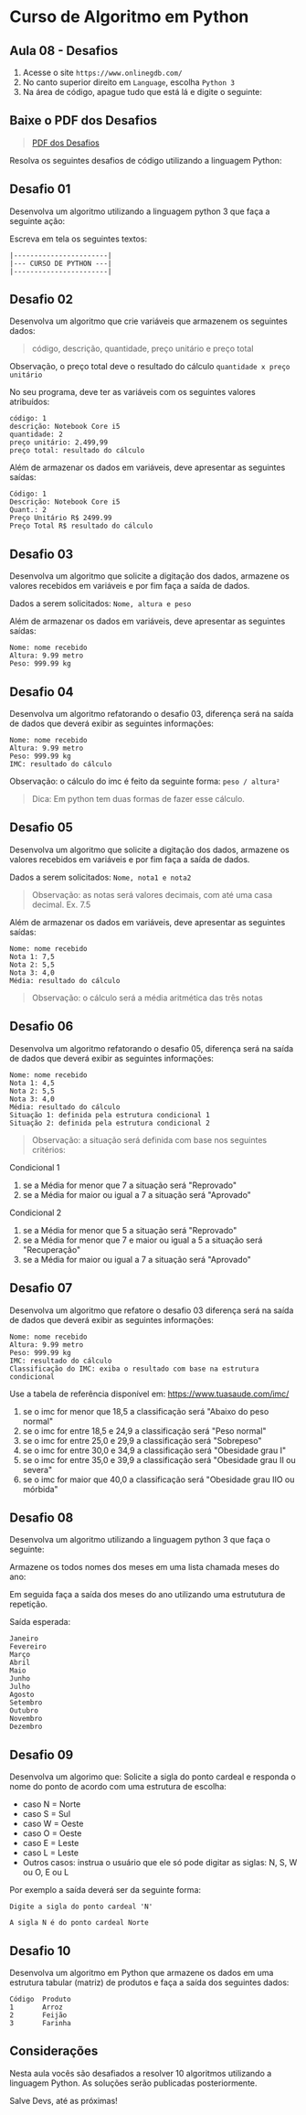 # Curso de Algoritmo em Python

## Aula 08 - Desafios

1. Acesse o site `https://www.onlinegdb.com/`
2. No canto superior direito em `Language`, escolha `Python 3`
3. Na área de código, apague tudo que está lá e digite o seguinte:

## Baixe o PDF dos Desafios

> [PDF dos Desafios](https://github.com/edsonmaia/curso-algoritmo-python/blob/main/pdf/curso-de-algoritmo-desafios-de-python-professor-edson-maia-2024.pdf)

Resolva os seguintes desafios de código utilizando a linguagem Python:

## Desafio 01

Desenvolva um algoritmo utilizando a linguagem python 3 que faça a seguinte ação:

Escreva em tela os seguintes textos:

~~~texto
|-----------------------|
|--- CURSO DE PYTHON ---|
|-----------------------|
~~~

## Desafio 02

Desenvolva um algoritmo que crie variáveis que armazenem os seguintes dados:

> código, descrição, quantidade, preço unitário e preço total

Observação, o preço total deve o resultado do cálculo `quantidade x preço unitário`

No seu programa, deve ter as variáveis com os seguintes valores atribuídos:

~~~texto
código: 1
descrição: Notebook Core i5
quantidade: 2
preço unitário: 2.499,99
preço total: resultado do cálculo
~~~

Além de armazenar os dados em variáveis, deve apresentar as seguintes saídas:

~~~texto
Código: 1
Descrição: Notebook Core i5
Quant.: 2
Preço Unitário R$ 2499.99
Preço Total R$ resultado do cálculo

~~~

## Desafio 03

Desenvolva um algoritmo que solicite a digitação dos dados, armazene os valores recebidos em variáveis
e por fim faça a saída de dados.

Dados a serem solicitados: `Nome, altura e peso`

Além de armazenar os dados em variáveis, deve apresentar as seguintes saídas:

~~~texto
Nome: nome recebido
Altura: 9.99 metro
Peso: 999.99 kg
~~~

## Desafio 04

Desenvolva um algoritmo refatorando o desafio 03,
diferença será na saída de dados que deverá exibir as seguintes informações:

~~~texto
Nome: nome recebido
Altura: 9.99 metro
Peso: 999.99 kg
IMC: resultado do cálculo
~~~

Observação: o cálculo do imc é feito da seguinte forma: `peso / altura²`

> Dica: Em python tem duas formas de fazer esse cálculo.

## Desafio 05

Desenvolva um algoritmo que solicite a digitação dos dados, armazene os valores recebidos em variáveis
e por fim faça a saída de dados.

Dados a serem solicitados: `Nome, nota1 e nota2`

> Observação: as notas será valores decimais, com até uma casa decimal. Ex. 7.5

Além de armazenar os dados em variáveis, deve apresentar as seguintes saídas:

~~~texto
Nome: nome recebido
Nota 1: 7,5
Nota 2: 5,5
Nota 3: 4,0
Média: resultado do cálculo
~~~

> Observação: o cálculo será a média aritmética das três notas

## Desafio 06

Desenvolva um algoritmo refatorando o desafio 05,
diferença será na saída de dados que deverá exibir as seguintes informações:

~~~texto
Nome: nome recebido
Nota 1: 4,5
Nota 2: 5,5
Nota 3: 4,0
Média: resultado do cálculo
Situação 1: definida pela estrutura condicional 1
Situação 2: definida pela estrutura condicional 2
~~~

> Observação: a situação será definida com base nos seguintes critérios:

Condicional 1
1. se a Média for menor que 7 a situação será "Reprovado"
2. se a Média for maior ou igual a 7 a situação será "Aprovado"

Condicional 2
1. se a Média for menor que 5 a situação será "Reprovado"
2. se a Média for menor que 7 e maior ou igual a 5 a situação será "Recuperação"
3. se a Média for maior ou igual a 7 a situação será "Aprovado"

## Desafio 07

Desenvolva um algoritmo que refatore o desafio 03
diferença será na saída de dados que deverá exibir as seguintes informações:

~~~texto
Nome: nome recebido
Altura: 9.99 metro
Peso: 999.99 kg
IMC: resultado do cálculo
Classificação do IMC: exiba o resultado com base na estrutura condicional
~~~

Use a tabela de referência disponível em: https://www.tuasaude.com/imc/

1. se o imc for menor que 18,5 a classificação será "Abaixo do peso normal"
2. se o imc for entre 18,5 e 24,9 a classificação será "Peso normal"
3. se o imc for entre 25,0 e 29,9 a classificação será "Sobrepeso"
4. se o imc for entre 30,0 e 34,9 a classificação será "Obesidade grau I"
5. se o imc for entre 35,0 e 39,9 a classificação será "Obesidade grau II ou severa"
6. se o imc for maior que 40,0 a classificação será "Obesidade grau IIO ou mórbida"

## Desafio 08

Desenvolva um algoritmo utilizando a linguagem python 3 que faça o seguinte:

Armazene os todos nomes dos meses em uma lista chamada meses do ano:

Em seguida faça a saída dos meses do ano utilizando uma estrututura de repetição.

Saída esperada:

~~~texto
Janeiro
Fevereiro
Março
Abril
Maio
Junho
Julho
Agosto
Setembro
Outubro
Novembro
Dezembro
~~~

## Desafio 09

Desenvolva um algorimo que:
Solicite a sigla do ponto cardeal e responda o nome do ponto de acordo com uma estrutura de escolha:

- caso N = Norte
- caso S = Sul
- caso W = Oeste
- caso O = Oeste
- caso E = Leste
- caso L = Leste
- Outros casos: instrua o usuário que ele só pode digitar as siglas: N, S, W ou O, E ou L

Por exemplo a saída deverá ser da seguinte forma:

~~~texto
Digite a sigla do ponto cardeal 'N'

A sigla N é do ponto cardeal Norte
~~~

## Desafio 10

Desenvolva um algoritmo em Python que armazene os dados em uma estrutura tabular (matriz) de produtos
e faça a saída dos seguintes dados:

~~~texto
Código	Produto
1		Arroz
2		Feijão
3		Farinha
~~~

## Considerações

Nesta aula vocês são desafiados a resolver 10 algoritmos utilizando a linguagem Python. As soluções serão publicadas posteriormente.

Salve Devs, até as próximas!
